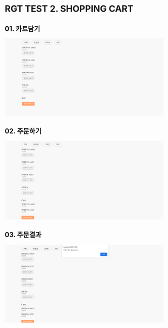 # RGT TEST 2. SHOPPING CART

## 01. 카트담기
<img src="test2-1.PNG" alt=""/>

## 02. 주문하기
<img src="test2-2.PNG" alt=""/>

## 03. 주문결과
<img src="test2-3.PNG" alt=""/>
